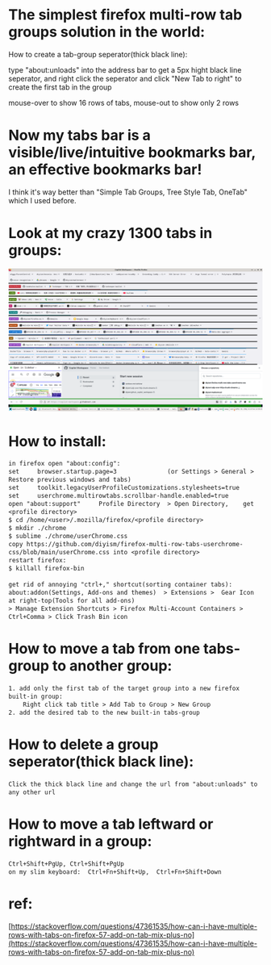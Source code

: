 # The simplest firefox multi-row tab groups solution in the world:
How to create a tab-group seperator(thick black line):

type "about:unloads" into the address bar to get a 5px hight black line seperator,
and right click the seperator and click "New Tab to right" to create the first tab in the group

mouse-over to show 16 rows of tabs, mouse-out to show only 2 rows

# Now my tabs bar is a visible/live/intuitive bookmarks bar, an effective bookmarks bar!
I think it's way better than "Simple Tab Groups, Tree Style Tab, OneTab" which I used before.

# Look at my crazy 1300 tabs in groups:
![](./scrot.png)

# How to install:
    in firefox open "about:config":
    set     browser.startup.page=3              (or Settings > General > Restore previous windows and tabs)
    set     toolkit.legacyUserProfileCustomizations.stylesheets=true
    set     userchrome.multirowtabs.scrollbar-handle.enabled=true
    open "about:support"     Profile Directory  > Open Directory,    get <profile directory>
    $ cd /home/<user>/.mozilla/firefox/<profile directory>
    $ mkdir ./chrome
    $ sublime ./chrome/userChrome.css
    copy https://github.com/diyism/firefox-multi-row-tabs-userchrome-css/blob/main/userChrome.css into <profile directory>
    restart firefox:
    $ killall firefox-bin

    get rid of annoying "ctrl+," shortcut(sorting container tabs):
    about:addon(Settings, Add-ons and themes)  > Extensions >  Gear Icon at right-top(Tools for all add-ons)
    > Manage Extension Shortcuts > Firefox Multi-Account Containers > Ctrl+Comma > Click Trash Bin icon

# How to move a tab from one tabs-group to another group:
    1. add only the first tab of the target group into a new firefox built-in group:
        Right click tab title > Add Tab to Group > New Group
    2. add the desired tab to the new built-in tabs-group

# How to delete a group seperator(thick black line):
    Click the thick black line and change the url from "about:unloads" to any other url

# How to move a tab leftward or rightward in a group:
    Ctrl+Shift+PgUp, Ctrl+Shift+PgUp
    on my slim keyboard:  Ctrl+Fn+Shift+Up,  Ctrl+Fn+Shift+Down

# ref:
[https://stackoverflow.com/questions/47361535/how-can-i-have-multiple-rows-with-tabs-on-firefox-57-add-on-tab-mix-plus-no](https://stackoverflow.com/questions/47361535/how-can-i-have-multiple-rows-with-tabs-on-firefox-57-add-on-tab-mix-plus-no)

